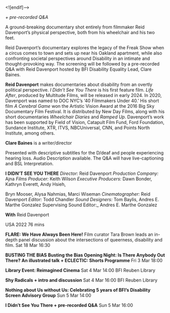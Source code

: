 
<![endif]-->

_+ pre-recorded Q&A_

A ground-breaking documentary shot entirely from filmmaker Reid Davenport’s physical perspective, both from his wheelchair and his two feet.

Reid Davenport’s documentary explores the legacy of the Freak Show when a circus comes to town and sets up near his Oakland apartment, while also confronting societal perspectives around Disability in an intimate and thought-provoking way. The screening will be followed by a pre-recorded Q&A with Reid Davenport hosted by BFI Disability Equality Lead, Clare Baines.

**Reid Davenport** makes documentaries about disability from an overtly political perspective. _I Didn’t See You There_ is his first feature film. _Life After_, produced by Multitude Films, will be released in early 2024. In 2020, Davenport was named to DOC NYC’s ‘40 Filmmakers Under 40.’ His short film _A Cerebral Game_ won the Artistic Vision Award at the 2016 Big Sky Documentary Film Festival. It is distributed by New Day Films, along with his short documentaries _Wheelchair Diaries_ and _Ramped Up_. Davenport’s work has been supported by Field of Vision, Catapult Film Fund, Ford Foundation, Sundance Institute, XTR, ITVS, NBCUniversal, CNN, and Points North Institute, among others.

**Clare Baines** is a writer/director

Presented with descriptive subtitles for the D/deaf and people experiencing hearing loss. Audio Description available. The Q&A will have live-captioning and BSL Interpretation.


**I DIDN’T SEE YOU THERE**
_Director:_ Reid Davenport
_Production Company:_ Ajna _Films_
_Producer:_ Keith Wilson
_Executive Producers:_ Dawn Bonder, Kathryn Everett, Andy Hsieh,

Bryn Mooser, Alysa Nahmias, Marci Wiseman
_Cinematographer:_ Reid Davenport
_Editor:_ Todd Chandler
_Sound Designers:_ Tom Baylis,
Andres E. Marthe Gonzalez
Supervising Sound Editor:_ Andres E. Marthe Gonzalez

**With**
Reid Davenport

USA 2022
76 mins

**FLARE: We Have Always Been Here!**
Film curator Tara Brown leads an in-depth panel discussion about the intersections of queerness, disability and film.
Sat 18 Mar 16:30

**BUSTING THE BIAS**
**Busting the Bias Opening Night: Is There Anybody Out There? An illustrated talk + ECLECTIC: Shorts Programme**
Fri 3 Mar 18:00

**Library Event: Reimagined Cinema**
Sat 4 Mar 14:00 BFI Reuben Library

**Shy Radicals + intro and discussion**
Sat 4 Mar 16:00 BFI Reuben Library

**Nothing about Us without Us: Celebrating 5 years of BFI’s Disability Screen Advisory Group**
Sun 5 Mar 14:00

**I Didn’t See You There + pre-recorded Q&A**
Sun 5 Mar 16:00
<!--stackedit_data:
eyJoaXN0b3J5IjpbLTIwMDI3MzM2NDJdfQ==
-->
